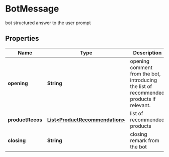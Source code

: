 

# BotMessage

bot structured answer to the user prompt

## Properties

| Name | Type | Description | Notes |
|------------ | ------------- | ------------- | -------------|
|**opening** | **String** | opening comment from the bot, introducing the list of recommended products if relevant. |  [optional] |
|**productRecos** | [**List&lt;ProductRecommendation&gt;**](ProductRecommendation.md) | list of recommended products |  [optional] |
|**closing** | **String** | closing remark from the bot |  [optional] |



